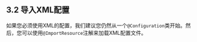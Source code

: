 <h2>3.2 导入XML配置</h2>

如果您必须使用XML的配置，我们建议您仍然从一个```@Configuration```类开始。然后，您可以使用```@ImportResource```注解来加载XML配置文件。


